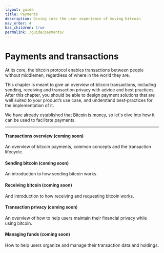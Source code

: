```yaml
---
layout: guide
title: Payments
description: Diving into the user experience of moving bitcoin
nav_order: 4
has_children: true
permalink: /guide/payments/
---
```


# Payments and transactions

At its core, the bitcoin protocol enables transactions between people without middlemen, regardless of where in the world they are. 

This chapter is meant to give an overview of bitcoin transactions, including sending, receiving and transaction privacy with advice and best practices. After this chapter, you should be able to design payment solutions that are well suited to your product’s use case, and understand best-practices for the implementation of it.

We have already established that [Bitcoin is money](https://bitcoin.design/guide/getting-started/why-bitcoin-is-unique/#its-money-but-digital), so let's dive into how it can be used to facilitate payments.

---

#### Transactions overview (coming soon)

An overview of bitcoin payments, common concepts and the transaction lifecycle.

#### Sending bitcoin (coming soon)

An introduction to how sending bitcoin works.

#### Receiving bitcoin (coming soon)

And introduction to how receiving and requesting bitcoin works.

#### Transaction privacy (coming soon)

An overview of how to help users maintain their financial privacy while using bitcoin.

#### Managing funds (coming soon)

How to help users organize and manage their transaction data and holdings.